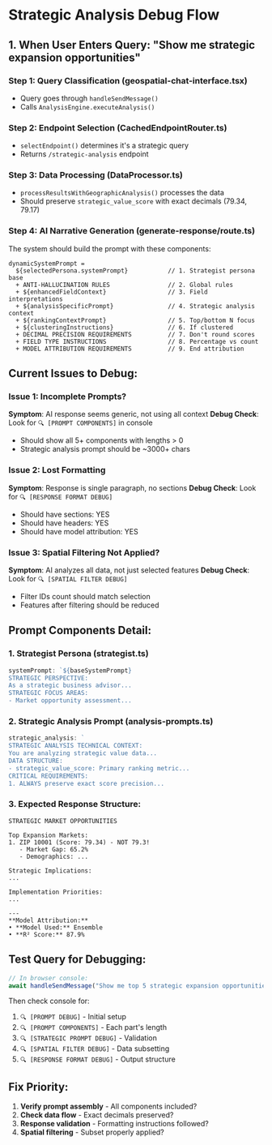 # Strategic Analysis Debug Flow

## 1. When User Enters Query: "Show me strategic expansion opportunities"

### Step 1: Query Classification (geospatial-chat-interface.tsx)
- Query goes through `handleSendMessage()`
- Calls `AnalysisEngine.executeAnalysis()`

### Step 2: Endpoint Selection (CachedEndpointRouter.ts)
- `selectEndpoint()` determines it's a strategic query
- Returns `/strategic-analysis` endpoint

### Step 3: Data Processing (DataProcessor.ts)
- `processResultsWithGeographicAnalysis()` processes the data
- Should preserve `strategic_value_score` with exact decimals (79.34, 79.17)

### Step 4: AI Narrative Generation (generate-response/route.ts)
The system should build the prompt with these components:

```
dynamicSystemPrompt = 
  ${selectedPersona.systemPrompt}           // 1. Strategist persona base
  + ANTI-HALLUCINATION RULES                // 2. Global rules
  + ${enhancedFieldContext}                 // 3. Field interpretations  
  + ${analysisSpecificPrompt}               // 4. Strategic analysis context
  + ${rankingContextPrompt}                 // 5. Top/bottom N focus
  + ${clusteringInstructions}               // 6. If clustered
  + DECIMAL PRECISION REQUIREMENTS          // 7. Don't round scores
  + FIELD TYPE INSTRUCTIONS                 // 8. Percentage vs count
  + MODEL ATTRIBUTION REQUIREMENTS          // 9. End attribution
```

## Current Issues to Debug:

### Issue 1: Incomplete Prompts?
**Symptom**: AI response seems generic, not using all context
**Debug Check**: Look for `🔍 [PROMPT COMPONENTS]` in console
- Should show all 5+ components with lengths > 0
- Strategic analysis prompt should be ~3000+ chars

### Issue 2: Lost Formatting
**Symptom**: Response is single paragraph, no sections
**Debug Check**: Look for `🔍 [RESPONSE FORMAT DEBUG]`
- Should have sections: YES
- Should have headers: YES  
- Should have model attribution: YES

### Issue 3: Spatial Filtering Not Applied?
**Symptom**: AI analyzes all data, not just selected features
**Debug Check**: Look for `🔍 [SPATIAL FILTER DEBUG]`
- Filter IDs count should match selection
- Features after filtering should be reduced

## Prompt Components Detail:

### 1. Strategist Persona (strategist.ts)
```typescript
systemPrompt: `${baseSystemPrompt}
STRATEGIC PERSPECTIVE:
As a strategic business advisor...
STRATEGIC FOCUS AREAS:
- Market opportunity assessment...
```

### 2. Strategic Analysis Prompt (analysis-prompts.ts)
```typescript
strategic_analysis: `
STRATEGIC ANALYSIS TECHNICAL CONTEXT:
You are analyzing strategic value data...
DATA STRUCTURE:
- strategic_value_score: Primary ranking metric...
CRITICAL REQUIREMENTS:
1. ALWAYS preserve exact score precision...
```

### 3. Expected Response Structure:
```
STRATEGIC MARKET OPPORTUNITIES

Top Expansion Markets:
1. ZIP 10001 (Score: 79.34) - NOT 79.3!
   - Market Gap: 65.2%
   - Demographics: ...

Strategic Implications:
...

Implementation Priorities:
...

---
**Model Attribution:**
• **Model Used:** Ensemble
• **R² Score:** 87.9%
```

## Test Query for Debugging:

```javascript
// In browser console:
await handleSendMessage("Show me top 5 strategic expansion opportunities in NYC with exact scores");
```

Then check console for:
1. `🔍 [PROMPT DEBUG]` - Initial setup
2. `🔍 [PROMPT COMPONENTS]` - Each part's length
3. `🔍 [STRATEGIC PROMPT DEBUG]` - Validation
4. `🔍 [SPATIAL FILTER DEBUG]` - Data subsetting
5. `🔍 [RESPONSE FORMAT DEBUG]` - Output structure

## Fix Priority:

1. **Verify prompt assembly** - All components included?
2. **Check data flow** - Exact decimals preserved?
3. **Response validation** - Formatting instructions followed?
4. **Spatial filtering** - Subset properly applied?